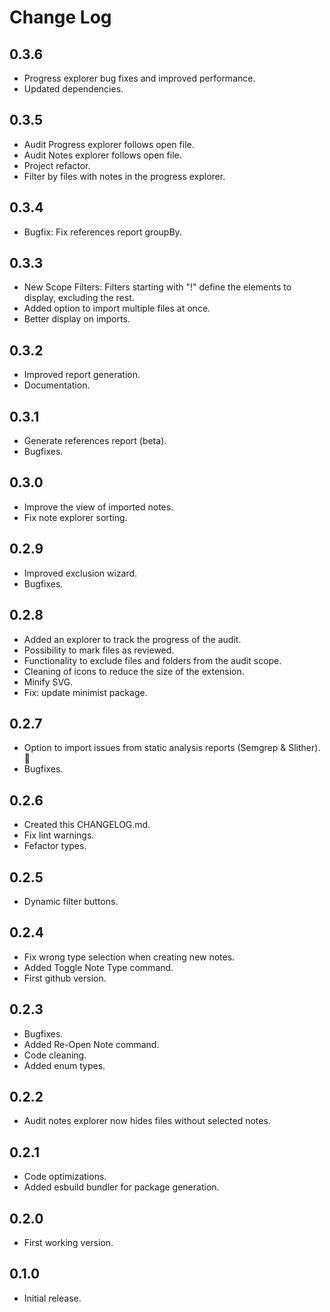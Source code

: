 # Change Log

## 0.3.6

- Progress explorer bug fixes and improved performance.
- Updated dependencies.

## 0.3.5

- Audit Progress explorer follows open file.
- Audit Notes explorer follows open file.
- Project refactor.
- Filter by files with notes in the progress explorer.

## 0.3.4

- Bugfix: Fix references report groupBy.

## 0.3.3

- New Scope Filters: Filters starting with "!" define the elements to display, excluding the rest.
- Added option to import multiple files at once.
- Better display on imports.

## 0.3.2

- Improved report generation.
- Documentation.

## 0.3.1

- Generate references report (beta).
- Bugfixes.

## 0.3.0

- Improve the view of imported notes.
- Fix note explorer sorting.

## 0.2.9

- Improved exclusion wizard.
- Bugfixes.

## 0.2.8

- Added an explorer to track the progress of the audit.
- Possibility to mark files as reviewed.
- Functionality to exclude files and folders from the audit scope.
- Cleaning of icons to reduce the size of the extension.
- Minify SVG.
- Fix: update minimist package.

## 0.2.7

- Option to import issues from static analysis reports (Semgrep & Slither). 🎉
- Bugfixes.

## 0.2.6

- Created this CHANGELOG.md.
- Fix lint warnings.
- Fefactor types.

## 0.2.5

- Dynamic filter buttons.

## 0.2.4

- Fix wrong type selection when creating new notes.
- Added Toggle Note Type command.
- First github version.

## 0.2.3

- Bugfixes.
- Added Re-Open Note command.
- Code cleaning.
- Added enum types.

## 0.2.2

- Audit notes explorer now hides files without selected notes. 

## 0.2.1

- Code optimizations.
- Added esbuild bundler for package generation.

## 0.2.0

- First working version.

## 0.1.0

- Initial release.
